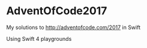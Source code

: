 # AdventOfCode2017
My solutions to http://adventofcode.com/2017 in Swift

Using Swift 4 playgrounds

